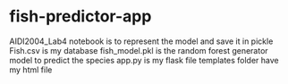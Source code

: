 # fish-predictor-app
AIDI2004_Lab4 notebook is to represent the model and save it in pickle
Fish.csv is my database
fish_model.pkl is the random forest generator model to predict the species
app.py is my flask file
templates folder have my html file
